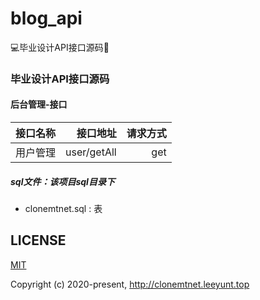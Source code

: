 # blog_api
💻毕业设计API接口源码💯

### 毕业设计API接口源码

#### 后台管理-接口
|接口名称|接口地址|请求方式|
| :- | -: | -: |
| 用户管理 | user/getAll | get |

##### sql文件：该项目sql目录下
* clonemtnet.sql : 表

## LICENSE

[MIT](https://opensource.org/licenses/MIT)

Copyright (c) 2020-present, http://clonemtnet.leeyunt.top
